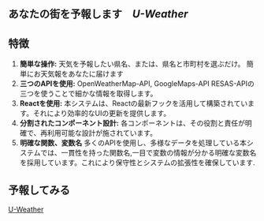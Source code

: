 ##  あなたの街を予報します　*U-Weather* 

## 特徴

1. **簡単な操作:** 天気を予報したい県名、または、県名と市町村を選ぶだけ。 簡単にお天気報をあなたに届けます
1. **三つのAPIを使用:**  OpenWeatherMap-API, GoogleMaps-API RESAS-APIの三つを使うことで細かな情報を取得します。
1. **Reactを使用:**  本システムは、Reactの最新フックを活用して構築されています。それにより効率的なUIの更新を提供します。
1. **分割されたコンポーネント設計:** 各コンポーネントは、その役割と責任が明確で、再利用可能な設計が施されています。
1. **明確な関数、変数名** 多くのAPIを使用し、多様なデータを処理している本システムでは、一貫性を持った関数名,一目で変数の情報が分かる明確な変数名を採用しています。これにより保守性とシステムの拡張性を確保しています.

## 予報してみる
[U-Weather](https://react-original-weather-app-f4e5d269754e.herokuapp.com/)